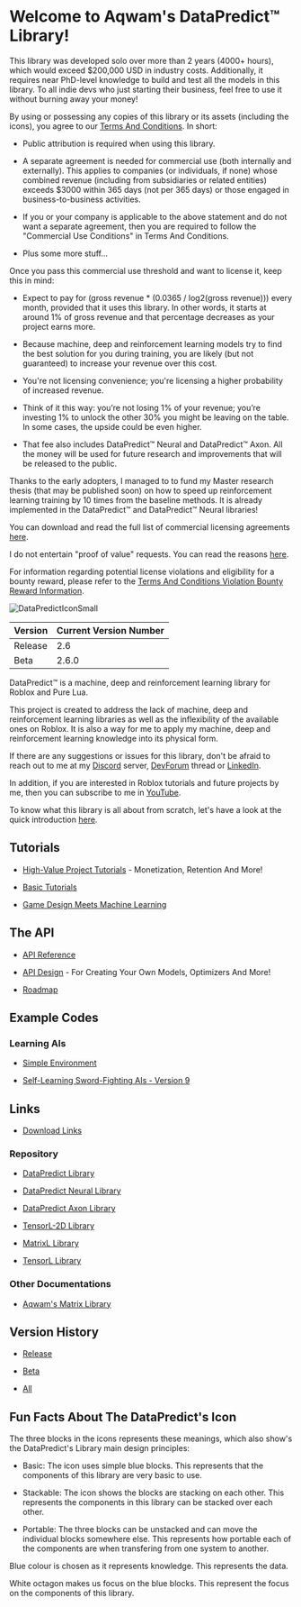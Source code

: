 # Welcome to Aqwam's DataPredict™ Library!

This library was developed solo over more than 2 years (4000+ hours), which would exceed $200,000 USD in industry costs. Additionally, it requires near PhD-level knowledge to build and test all the models in this library. To all indie devs who just starting their business, feel free to use it without burning away your money!

By using or possessing any copies of this library or its assets (including the icons), you agree to our [Terms And Conditions](TermsAndConditions.md). In short:

* Public attribution is required when using this library.

* A separate agreement is needed for commercial use (both internally and externally). This applies to companies (or individuals, if none) whose combined revenue (including from subsidiaries or related entities) exceeds $3000 within 365 days (not per 365 days) or those engaged in business-to-business activities.

* If you or your company is applicable to the above statement and do not want a separate agreement, then you are required to follow the "Commercial Use Conditions" in Terms And Conditions.

* Plus some more stuff...

Once you pass this commercial use threshold and want to license it, keep this in mind:

* Expect to pay for (gross revenue * (0.0365 / log2(gross revenue))) every month, provided that it uses this library. In other words, it starts at around 1% of gross revenue and that percentage decreases as your project earns more. 

* Because machine, deep and reinforcement learning models try to find the best solution for you during training, you are likely (but not guaranteed) to increase your revenue over this cost.

* You're not licensing convenience; you're licensing a higher probability of increased revenue.

* Think of it this way: you’re not losing 1% of your revenue; you’re investing 1% to unlock the other 30% you might be leaving on the table. In some cases, the upside could be even higher.

* That fee also includes DataPredict™ Neural and DataPredict™ Axon. All the money will be used for future research and improvements that will be released to the public.

Thanks to the early adopters, I managed to to fund my Master research thesis (that may be published soon) on how to speed up reinforcement learning training by 10 times from the baseline methods. It is already implemented in the DataPredict™ and DataPredict™ Neural libraries!

You can download and read the full list of commercial licensing agreements [here](https://github.com/AqwamCreates/DataPredict/blob/main/docs/DataPredictLibrariesLicensingAgreements).

I do not entertain "proof of value" requests. You can read the reasons [here](WhyIDoNotEntertainProofOfValueRequests.md).

For information regarding potential license violations and eligibility for a bounty reward, please refer to the [Terms And Conditions Violation Bounty Reward Information](TermsAndConditionsViolationBountyRewardInformation.md).

![DataPredictIconSmall](https://github.com/AqwamCreates/DataPredict/assets/67371914/1122cce4-747b-4054-88f0-2685414b0d73)

| Version | Current Version Number |
|---------|------------------------|
| Release | 2.6                    |
| Beta    | 2.6.0                  |          

DataPredict™ is a machine, deep and reinforcement learning library for Roblox and Pure Lua.

This project is created to address the lack of machine, deep and reinforcement learning libraries as well as the inflexibility of the available ones on Roblox. It is also a way for me to apply my machine, deep and reinforcement learning knowledge into its physical form.

If there are any suggestions or issues for this library, don't be afraid to reach out to me at my [Discord](https://discord.gg/BAZsynkede) server, [DevForum](https://devforum.roblox.com/t/beta-mdll-machine-and-deep-learning-library-includes-optimizers-retrainable-models-and-more/2196446?u=myoriginsworkshop) thread or [LinkedIn](https://www.linkedin.com/in/aqwam-harish-aiman/).

In addition, if you are interested in Roblox tutorials and future projects by me, then you can subscribe to me in [YouTube](https://www.youtube.com/channel/UCUrwoxv5dufEmbGsxyEUPZw).

To know what this library is all about from scratch, let's have a look at the quick introduction [here](QuickIntroduction.md).

## Tutorials

* [High-Value Project Tutorials](HighValueProjectTutorials.md) - Monetization, Retention And More!

* [Basic Tutorials](BasicTutorials.md)

* [Game Design Meets Machine Learning](GameDesignMeetsMachineLearning.md)

## The API

* [API Reference](API.md)

* [API Design](APIDesign.md) - For Creating Your Own Models, Optimizers And More!

* [Roadmap](Roadmap.md)

## Example Codes

### Learning AIs

* [Simple Environment](https://github.com/AqwamCreates/DataPredict-Tutorials-Source-Codes/tree/main/How%20To%20Create%20Neural%20Networks%20With%20Reinforcement%20Learning%20For%20Roblox)

* [Self-Learning Sword-Fighting AIs - Version 9](https://github.com/AqwamCreates/DataPredict-Tutorials-Source-Codes/tree/main/Self-Learning%20Sword-Fighting%20AIs%20Version%209)

## Links

* [Download Links](DownloadLinks.md)

### Repository

* [DataPredict Library](https://github.com/AqwamCreates/DataPredict)

* [DataPredict Neural Library](https://github.com/AqwamCreates/DataPredict-Neural)

* [DataPredict Axon Library](https://github.com/AqwamCreates/DataPredict-Axon)

* [TensorL-2D Library](https://github.com/AqwamCreates/TensorL-2D)

* [MatrixL Library](https://github.com/AqwamCreates/MatrixL)

* [TensorL Library](https://github.com/AqwamCreates/TensorL)

### Other Documentations

* [Aqwam's Matrix Library](https://aqwamcreates.github.io/MatrixL/)

## Version History

* [Release](VersionHistory/ReleaseVersionHistory.md)

* [Beta](VersionHistory/BetaVersionHistory.md)

* [All](VersionHistory/AllVersionsHistory.md)

## Fun Facts About The DataPredict's Icon

The three blocks in the icons represents these meanings, which also show's the DataPredict's Library main design principles:

 * Basic: The icon uses simple blue blocks. This represents that the components of this library are very basic to use.

 * Stackable: The icon shows the blocks are stacking on each other. This represents the components in this library can be stacked over each other.

 * Portable: The three blocks can be unstacked and can move the individual blocks somewhere else. This represents how portable each of the components are when transfering from one system to another.

 Blue colour is chosen as it represents knowledge. This represents the data.

White octagon makes us focus on the blue blocks. This represent the focus on the components of this library.
